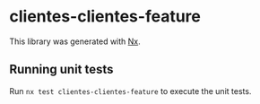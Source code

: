 # clientes-clientes-feature

This library was generated with [Nx](https://nx.dev).

## Running unit tests

Run `nx test clientes-clientes-feature` to execute the unit tests.
